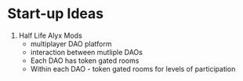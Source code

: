 # Start-up Ideas

1. Half Life Alyx Mods
	- multiplayer DAO platform
	- interaction between mutliple DAOs
	- Each DAO has token gated rooms
	- Within each DAO - token gated rooms for levels of participation


